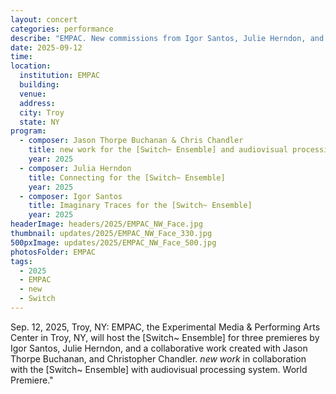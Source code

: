 ```yaml
---
layout: concert
categories: performance
describe: "EMPAC. New commissions from Igor Santos, Julie Herndon, and a collaborative work between Jason Thorpe Buchanan, Christopher Chandler, and the [Switch~ Ensemble] with audiovisual processing system."
date: 2025-09-12
time:
location:
  institution: EMPAC
  building:
  venue: 
  address:
  city: Troy
  state: NY
program:
  - composer: Jason Thorpe Buchanan & Chris Chandler
    title: new work for the [Switch~ Ensemble] and audiovisual processing system
    year: 2025
  - composer: Julia Herndon
    title: Connecting for the [Switch~ Ensemble]
    year: 2025
  - composer: Igor Santos
    title: Imaginary Traces for the [Switch~ Ensemble]
    year: 2025
headerImage: headers/2025/EMPAC_NW_Face.jpg
thumbnail: updates/2025/EMPAC_NW_Face_330.jpg
500pxImage: updates/2025/EMPAC_NW_Face_500.jpg
photosFolder: EMPAC
tags:
  - 2025
  - EMPAC
  - new
  - Switch
---
```


Sep. 12, 2025, Troy, NY: EMPAC, the Experimental Media & Performing Arts Center in Troy, NY, will host the [Switch~ Ensemble] for three premieres by Igor Santos, Julie Herndon, and a collaborative work created with Jason Thorpe Buchanan, and Christopher Chandler. <em>new work</em> in collaboration with the [Switch~ Ensemble] with audiovisual processing system. World Premiere."
